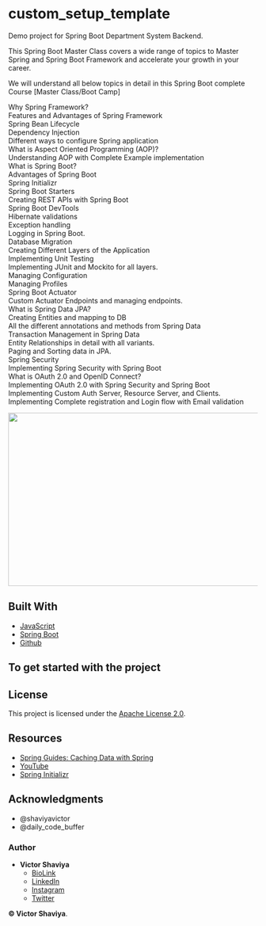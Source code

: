 # custom_setup_template
Demo project for Spring Boot Department System Backend.

This Spring Boot Master Class covers a wide range of topics to Master Spring and Spring Boot Framework and accelerate your growth in your career.

We will understand all below topics in detail in this Spring Boot complete Course [Master Class/Boot Camp]

Why Spring Framework?           
Features and Advantages of Spring Framework           
Spring Bean Lifecycle         
Dependency Injection    
Different ways to configure Spring application      
What is Aspect Oriented Programming (AOP)?      
Understanding AOP with Complete Example implementation        
What is Spring Boot?            
Advantages of Spring Boot         
Spring Initializr         
Spring Boot Starters           
Creating REST APIs with Spring Boot     
Spring Boot DevTools      
Hibernate validations     
Exception handling      
Logging in Spring Boot.     
Database Migration      
Creating Different Layers of the Application      
Implementing Unit Testing     
Implementing JUnit and Mockito for all layers.      
Managing Configuration      
Managing Profiles     
Spring Boot Actuator      
Custom Actuator Endpoints and managing endpoints.     
What is Spring Data JPA?      
Creating Entities and mapping to DB     
All the different annotations and methods from Spring Data      
Transaction Management in Spring Data     
Entity Relationships in detail with all variants.     
Paging and Sorting data in JPA.       
Spring Security     
Implementing Spring Security with Spring Boot     
What is OAuth 2.0 and OpenID Connect?     
Implementing OAuth 2.0 with Spring Security and Spring Boot     
Implementing Custom Auth Server, Resource Server, and Clients.      
Implementing Complete registration and Login flow with Email validation     

<img src="#" width="600" height="350" alt="">             

## Built With

* [JavaScript](https://developer.mozilla.org/en-US/docs/Web/JavaScript)
* [Spring Boot](https://docs.spring.io/spring-boot/docs/current/reference/htmlsingle/)
* [Github](https://github.com/ShaviyaVictor/shaviya)

## To get started with the project
####

## License

This project is licensed under the [Apache License 2.0](https://github.com/ShaviyaVictor/custom_setup_template/blob/main/LICENSE).

## Resources
- [Spring Guides: Caching Data with Spring](https://spring.io/guides/gs/caching/#scratch)
- [YouTube](https://www.youtube.com/watch?v=zvR-Oif_nxg&t=7665s)
- [Spring Initializr](https://start.spring.io/#!type=maven-project&language=java&platformVersion=3.0.6&packaging=jar&jvmVersion=17&groupId=com.shavic&artifactId=department&name=department&description=Spring%20Boot%20Department%20RESTful%20API%20project%20geared%20towards%20learning%20Spring%20Boot%20and%20its%20convention...&packageName=com.shavic.department&dependencies=web,h2)

## Acknowledgments

* @shaviyavictor
* @daily_code_buffer

### Author

* **Victor Shaviya**
    - [BioLink](https://bio.link/shaviya)
    - [LinkedIn](https://www.linkedin.com/in/ShaviyaVictor/)
    - [Instagram](https://www.instagram.com/shaviyavictor/)
    - [Twitter](https://twitter.com/ShaviyaVictor)


**© Victor Shaviya**.